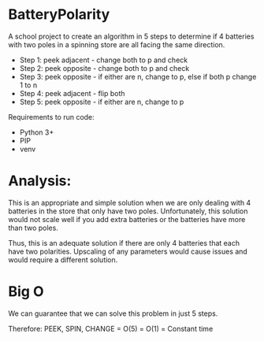 # BatteryPolarity

A school project to create an algorithm in 5 steps to determine if 4 batteries with two poles in a spinning store are all facing the same direction.

- Step 1: peek adjacent - change both to p and check
- Step 2: peek opposite - change both to p and check
- Step 3: peek opposite - if either are n, change to p, else if both p change 1 to n
- Step 4: peek adjacent - flip both
- Step 5: peek opposite - if either are n, change to p

Requirements to run code:
- Python 3+
- PIP
- venv


# Analysis:

This is an appropriate and simple solution when we are only dealing with 4 batteries in the store that only have two poles.
Unfortunately, this solution would not scale well if you add extra batteries or the batteries have more than two poles.

Thus, this is an adequate solution if there are only 4 batteries that each have two polarities. 
Upscaling of any parameters would cause issues and would require a different solution.

# Big O

We can guarantee that we can solve this problem in just 5 steps.

Therefore:
PEEK, SPIN, CHANGE = O(5) = O(1) = Constant time
